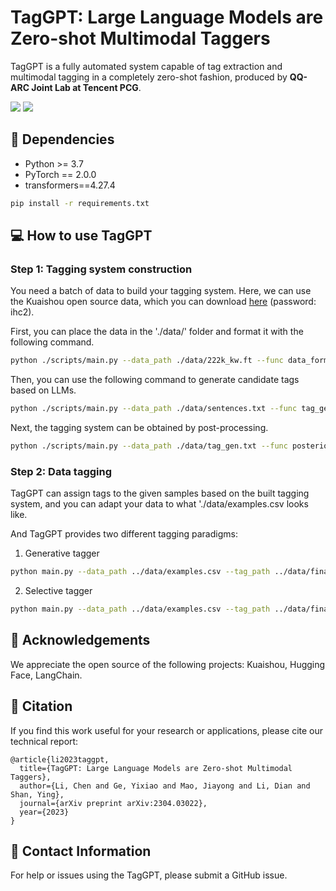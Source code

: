 # TagGPT: Large Language Models are Zero-shot Multimodal Taggers
TagGPT is a fully automated system capable of tag extraction and multimodal tagging in a completely zero-shot fashion, produced by **QQ-ARC Joint Lab at Tencent PCG**.


<a href='https://huggingface.co/spaces/TencentARC/TagGPT'><img src='https://img.shields.io/badge/%F0%9F%A4%97-Open%20in%20Spaces-blue'></a> <a href='https://arxiv.org/abs/2304.03022'><img src='https://img.shields.io/badge/arXiv-Tech%20Report-Green'></a>


## 🔧 Dependencies

- Python >= 3.7
- PyTorch == 2.0.0
- transformers==4.27.4

```bash
pip install -r requirements.txt
```

## 💻 How to use TagGPT

### Step 1: Tagging system construction
You need a batch of data to build your tagging system.
Here, we can use the Kuaishou open source data, which you can download [here](https://pan.baidu.com/s/1v6x14o5K9IuM3A-IS29UoA?pwd=ihc2#list/path=%2F) (password: ihc2).

First, you can place the data in the './data/' folder and format it with the following command.
```bash
python ./scripts/main.py --data_path ./data/222k_kw.ft --func data_format
```

Then, you can use the following command to generate candidate tags based on LLMs.
```bash
python ./scripts/main.py --data_path ./data/sentences.txt --func tag_gen --openai_key "put your own key here" --gen_feq 5
```

Next, the tagging system can be obtained by post-processing.
```bash
python ./scripts/main.py --data_path ./data/tag_gen.txt --func posterior_process
```

### Step 2: Data tagging
TagGPT can assign tags to the given samples based on the built tagging system, and you can adapt your data to what './data/examples.csv looks like.

And TagGPT provides two different tagging paradigms:
1. Generative tagger

```bash
python main.py --data_path ../data/examples.csv --tag_path ../data/final_tags.csv --func selective_tagger --openai_key "put your own key here"
```
2. Selective tagger

```bash
python main.py --data_path ../data/examples.csv --tag_path ../data/final_tags.csv --func generative_tagger --openai_key "put your own key here"
```

## 🤗 Acknowledgements
We appreciate the open source of the following projects: Kuaishou, Hugging Face, LangChain.

## 📖 Citation
If you find this work useful for your research or applications, please cite our technical report:
```
@article{li2023taggpt,
  title={TagGPT: Large Language Models are Zero-shot Multimodal Taggers},
  author={Li, Chen and Ge, Yixiao and Mao, Jiayong and Li, Dian and Shan, Ying},
  journal={arXiv preprint arXiv:2304.03022},
  year={2023}
}
```

## 📧 Contact Information
For help or issues using the TagGPT, please submit a GitHub issue.
